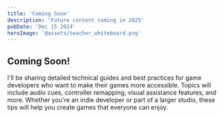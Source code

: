 ```yaml
---
title: 'Coming Soon'
description: 'Future content coming in 2025'
pubDate: 'Dec 15 2024'
heroImage: '@assets/teacher_whiteboard.png'
---
```


## Coming Soon!

I'll be sharing detailed technical guides and best practices for game developers who want to make their games more accessible. Topics will include audio cues, controller remapping, visual assistance features, and more. Whether you're an indie developer or part of a larger studio, these tips will help you create games that everyone can enjoy.